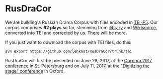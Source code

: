 # RusDraCor

We are building a Russian Drama Corpus with files encoded in [TEI-P5](http://www.tei-c.org/Guidelines/P5/). Our corpus comprises **62 plays** so far, stemming from [ilibrary](http://ilibrary.ru/) and [Wikisource](https://ru.wikisource.org/), converted into TEI and corrected by us. There will be more.

If you just want to download the corpus with TEI files, do this:

```
svn export https://github.com/lehkost/RusDraCor/trunk/tei
```

RusDraCor will first be presented on June 28, 2017, at the [Corpora 2017 conference](https://events.spbu.ru/events/anons/corpora-2017/?lang=Eng) in St. Petersburg and on July 11, 2017, at the ["Digitizing the stage" conference](https://digitizingthestage.wordpress.com/) in Oxford.
